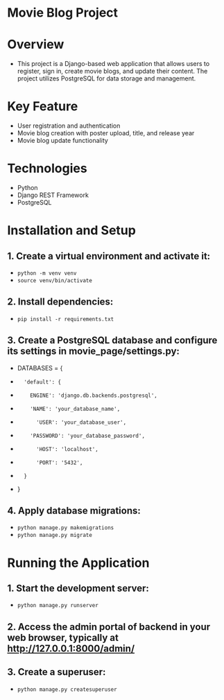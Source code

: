 # Movie Blog Project

# Overview
- This project is a Django-based web application that allows users to register, sign in, create movie blogs, and update their content. The project utilizes PostgreSQL for data storage and management.

# Key Feature
- User registration and authentication
- Movie blog creation with poster upload, title, and release year
- Movie blog update functionality

# Technologies
- Python
- Django REST Framework
- PostgreSQL

# Installation and Setup
## 1. Create a virtual environment and activate it:
- <code>python -m venv venv</code>
- <code>source venv/bin/activate</code>

## 2. Install dependencies:
- <code>pip install -r requirements.txt</code>

## 3. Create a PostgreSQL database and configure its settings in movie_page/settings.py:
- DATABASES = {
-    	'default': {
-         ENGINE': 'django.db.backends.postgresql',
-         'NAME': 'your_database_name',
-        	'USER': 'your_database_user',
-         'PASSWORD': 'your_database_password',
-        	'HOST': 'localhost',
-        	'PORT': '5432',
-     	}
- }

## 4. Apply database migrations:
- <code>python manage.py makemigrations</code>
- <code>python manage.py migrate</code>

# Running the Application

## 1. Start the development server:
- <code>python manage.py runserver</code>

## 2. Access the admin portal of backend in your web browser, typically at http://127.0.0.1:8000/admin/

## 3. Create a superuser:
- <code>python manage.py createsuperuser</code>